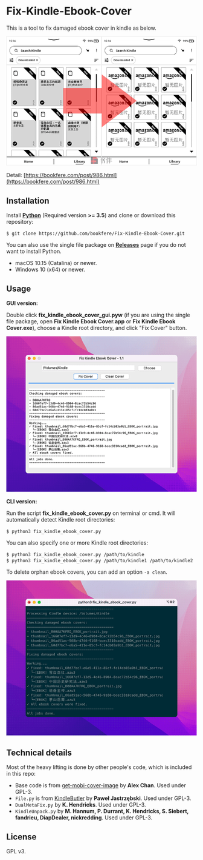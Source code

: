 # Fix-Kindle-Ebook-Cover

This is a tool to fix damaged ebook cover in kindle as below.

![](screenshots/damaged-kindle-ebook-covers.png)

Detail: [https://bookfere.com/post/986.html](https://bookfere.com/post/986.html)

## Installation

Install [__Python__](https://www.python.org/downloads/) (Required version __>= 3.5__) and clone or download this repository:

```console
$ git clone https://github.com/bookfere/Fix-Kindle-Ebook-Cover.git
```

You can also use the single file package on [__Releases__](https://github.com/bookfere/Fix-Kindle-Ebook-Cover/releases) page if you do not want to install Python.

* macOS 10.15 (Catalina) or newer.
* Windows 10 (x64) or newer.

## Usage

__GUI version:__

Double click __fix_kindle_ebook_cover_gui.pyw__ (if you are using the single file package, open __Fix Kindle Ebook Cover.app__ or __Fix Kindle Ebook Cover.exe__), choose a Kindle root directory, and click "Fix Cover" button.

![](screenshots/fix-kindle-ebook-cover-gui.png)

__CLI version:__

Run the script __fix_kindle_ebook_cover.py__ on terminal or cmd. It will automatically detect Kindle root directories:

```console
$ python3 fix_kindle_ebook_cover.py
```

You can also specify one or more Kindle root directories:

```console
$ python3 fix_kindle_ebook_cover.py /path/to/kindle
$ python3 fix_kindle_ebook_cover.py /path/to/kindle1 /path/to/kindle2
```

To delete orphan ebook covers, you can add an option `-a clean`.

![](screenshots/fix-kindle-ebook-cover-cli.png)

## Technical details

Most of the heavy lifting is done by other people's code, which is included in this repo:

* Base code is from [get-mobi-cover-image](https://github.com/alexwlchan/get-mobi-cover-image) by __Alex Chan__. Used under GPL-3.
* `File.py` is from [KindleButler](https://github.com/AcidWeb/KindleButler) by **Paweł Jastrzębski**. Used under GPL-3.
* `DualMetaFix.py` by **K. Hendricks**. Used under GPL-3.
* `KindleUnpack.py` by **M. Hannum, P. Durrant, K. Hendricks, S. Siebert, fandrieu, DiapDealer, nickredding**. Used under GPL-3.

## License

GPL v3.
